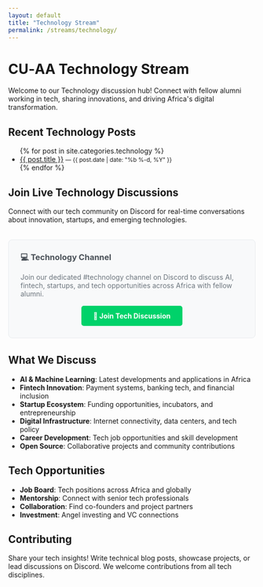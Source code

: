 ```yaml
---
layout: default
title: "Technology Stream"
permalink: /streams/technology/
---
```


# CU‑AA Technology Stream

Welcome to our Technology discussion hub! Connect with fellow alumni working in tech, sharing innovations, and driving Africa's digital transformation.

## Recent Technology Posts

<ul>
  {% for post in site.categories.technology %}
    <li>
      <a href="{{ post.url | relative_url }}">{{ post.title }}</a>
      <small>— {{ post.date | date: "%b %-d, %Y" }}</small>
    </li>
  {% endfor %}
</ul>

## Join Live Technology Discussions

Connect with our tech community on Discord for real-time conversations about innovation, startups, and emerging technologies.

<div style="background: #f8f9fa; border: 1px solid #e9ecef; border-radius: 8px; padding: 1.5rem; margin: 2rem 0;">
  <h3 style="margin-top: 0; color: #495057;">💻 Technology Channel</h3>
  <p style="margin-bottom: 1rem; color: #6c757d;">
    Join our dedicated #technology channel on Discord to discuss AI, fintech, startups, and tech opportunities across Africa with fellow alumni.
  </p>
  <div style="text-align: center;">
    <a href="https://discord.gg/2h2HgWFJ" 
       target="_blank" 
       style="background: #00D26A; color: white; padding: 12px 24px; 
              border-radius: 5px; text-decoration: none; font-weight: bold; display: inline-block;">
      🚀 Join Tech Discussion
    </a>
  </div>
</div>

## What We Discuss

- **AI & Machine Learning**: Latest developments and applications in Africa
- **Fintech Innovation**: Payment systems, banking tech, and financial inclusion
- **Startup Ecosystem**: Funding opportunities, incubators, and entrepreneurship
- **Digital Infrastructure**: Internet connectivity, data centers, and tech policy
- **Career Development**: Tech job opportunities and skill development
- **Open Source**: Collaborative projects and community contributions

## Tech Opportunities

- **Job Board**: Tech positions across Africa and globally
- **Mentorship**: Connect with senior tech professionals
- **Collaboration**: Find co-founders and project partners
- **Investment**: Angel investing and VC connections

## Contributing

Share your tech insights! Write technical blog posts, showcase projects, or lead discussions on Discord. We welcome contributions from all tech disciplines.

<style>
.tech-highlight {
  background: linear-gradient(135deg, #00D26A 0%, #00B85C 100%);
  color: white;
  padding: 1rem 2rem;
  border-radius: 8px;
  text-align: center;
  margin: 2rem 0;
}

.tech-highlight a {
  color: white;
  text-decoration: none;
  font-weight: bold;
}
</style>